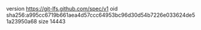version https://git-lfs.github.com/spec/v1
oid sha256:a995cc6719b661aea4d57ccc64953bc96d30d54b7226e033624de51a23950a68
size 14443
